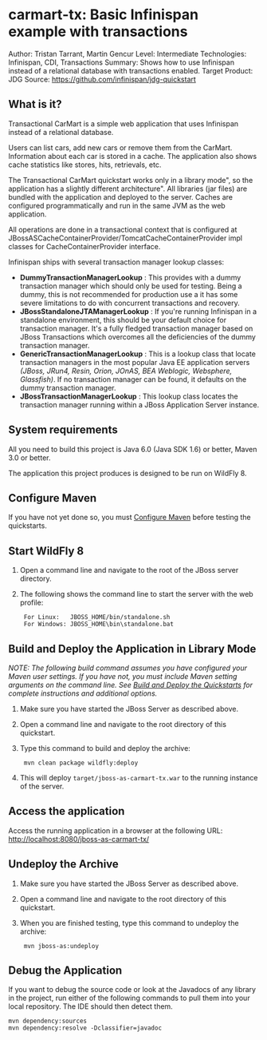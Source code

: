 carmart-tx: Basic Infinispan example with transactions
=================================================================
Author: Tristan Tarrant, Martin Gencur
Level: Intermediate
Technologies: Infinispan, CDI, Transactions
Summary: Shows how to use Infinispan instead of a relational database with transactions enabled.
Target Product: JDG
Source: <https://github.com/infinispan/jdg-quickstart>

What is it?
-----------

Transactional CarMart is a simple web application that uses Infinispan instead of a relational database.

Users can list cars, add new cars or remove them from the CarMart. Information about each car is stored in a cache. The application also shows cache statistics like stores, hits, retrievals, etc.

The Transactional CarMart quickstart works only in a library mode", so the application has a slightly different architecture". All libraries (jar files) are bundled with the application and deployed to the server. Caches are configured programmatically and run in the same JVM as the web application.

All operations are done in a transactional context that is configured at JBossASCacheContainerProvider/TomcatCacheContainerProvider impl classes for CacheContainerProvider interface.

Infinispan ships with several transaction manager lookup classes:

- **DummyTransactionManagerLookup** : This provides with a dummy transaction manager which should only be used for testing.  Being a dummy, this is not recommended for production use a it has some severe limitations to do with concurrent transactions and recovery.
- **JBossStandaloneJTAManagerLookup** : If you're running Infinispan in a standalone environment, this should be your default choice for transaction manager. It's a fully fledged transaction manager based on JBoss Transactions which overcomes all the deficiencies of the dummy transaction manager.
- **GenericTransactionManagerLookup** : This is a lookup class that locate transaction managers in the most  popular Java EE application servers _(JBoss, JRun4, Resin, Orion, JOnAS, BEA Weblogic, Websphere, Glassfish)_. If no transaction manager can be found, it defaults on the dummy transaction manager.
- **JBossTransactionManagerLookup** : This lookup class locates the transaction manager running within a JBoss Application Server instance.



System requirements
-------------------

All you need to build this project is Java 6.0 (Java SDK 1.6) or better, Maven 3.0 or better.

The application this project produces is designed to be run on WildFly 8.

 
Configure Maven
---------------

If you have not yet done so, you must [Configure Maven](../README.md#configure-maven-) before testing the quickstarts.


Start WildFly 8
-----------------------------------------------------------

1. Open a command line and navigate to the root of the JBoss server directory.
2. The following shows the command line to start the server with the web profile:

        For Linux:   JBOSS_HOME/bin/standalone.sh
        For Windows: JBOSS_HOME\bin\standalone.bat


Build and Deploy the Application in Library Mode
------------------------------------------------

_NOTE: The following build command assumes you have configured your Maven user settings. If you have not, you must include Maven setting arguments on the command line. See [Build and Deploy the Quickstarts](../README.md#buildanddeploy) for complete instructions and additional options._

1. Make sure you have started the JBoss Server as described above.
2. Open a command line and navigate to the root directory of this quickstart.
3. Type this command to build and deploy the archive:

        mvn clean package wildfly:deploy
        
4. This will deploy `target/jboss-as-carmart-tx.war` to the running instance of the server.
 

Access the application
---------------------

Access the running application in a browser at the following URL:  <http://localhost:8080/jboss-as-carmart-tx/>


Undeploy the Archive
--------------------

1. Make sure you have started the JBoss Server as described above.
2. Open a command line and navigate to the root directory of this quickstart.
3. When you are finished testing, type this command to undeploy the archive:

        mvn jboss-as:undeploy


Debug the Application
------------------------------------

If you want to debug the source code or look at the Javadocs of any library in the project, run either of the following commands to pull them into your local repository. The IDE should then detect them.

    mvn dependency:sources
    mvn dependency:resolve -Dclassifier=javadoc


